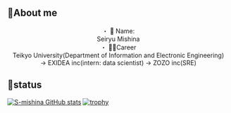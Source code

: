 ## 👏About me
<p align="center">
・ 👦 Name:<br>
Seiryu Mishina<br>
・ 👨‍🏫Career<br>
Teikyo University(Department of Information and Electronic Engineering) <br> → EXIDEA inc(intern: data scientist) → ZOZO inc(SRE)
</p>

## 🌟status
[![S-mishina GitHub stats](https://github-readme-stats.vercel.app/api?username=S-mishina&theme=vue-dark&show_icons=true)](https://github.com/S-mishina/github-readme-stats)
[![trophy](https://github-profile-trophy.vercel.app/?username=S-mishina&theme=onedark&title=Commit,PullRequest,Issue,Repository)](https://github.com/ryo-ma/github-profile-trophy)
